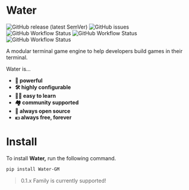 # Water
![GitHub release (latest SemVer)](https://img.shields.io/github/v/release/stack-community/water?color=green&display_name=tag&label=Release&logo=Github&sort=semver&style=flat-square)
![GitHub issues](https://img.shields.io/github/issues/stack-community/water?label=Issues&logo=pypi&logoColor=white&style=flat-square)
![GitHub Workflow Status](https://img.shields.io/github/actions/workflow/status/stack-community/water/docs.yml?label=Documenation&style=flat-square)
![GitHub Workflow Status](https://img.shields.io/github/actions/workflow/status/stack-community/water/codeql.yml?label=CodeQL&style=flat-square)
![GitHub Workflow Status](https://img.shields.io/github/actions/workflow/status/stack-community/water/python-publish.yml?label=PyPi&style=flat-square)

A modular terminal game engine to help developers build games in their terminal.

Water is...

- **🚀 powerful**
- **🛠️ highly configurable**
- **🧑🏻 easy to learn**
- **🏘️ community supported**
- **📂 always open source**
- **💵 always free, forever**

# Install

To install **Water,** run the following command.

```bash
pip install Water-GM
```

> 0.1.x Family is currently supported!
